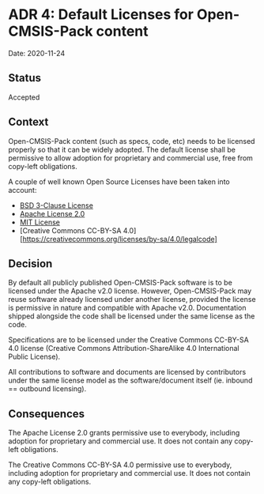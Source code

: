 # ADR 4: Default Licenses for Open-CMSIS-Pack content

Date: 2020-11-24

## Status

Accepted

## Context

Open-CMSIS-Pack content (such as specs, code, etc) needs to be licensed properly so
that it can be widely adopted. The default license shall be permissive to
allow adoption for proprietary and commercial use, free from copy-left
obligations.

A couple of well known Open Source Licenses have been taken into account:

- [BSD 3-Clause License](https://opensource.org/licenses/BSD-3-Clause)
- [Apache License 2.0](https://www.apache.org/licenses/LICENSE-2.0)
- [MIT License](https://opensource.org/licenses/MIT)
- [Creative Commons CC-BY-SA 4.0][https://creativecommons.org/licenses/by-sa/4.0/legalcode]

## Decision

By default all publicly published Open-CMSIS-Pack software is to be licensed under
the Apache v2.0 license. However, Open-CMSIS-Pack may reuse software already licensed
under another license, provided the license is permissive in nature and
compatible with Apache v2.0. Documentation shipped alongside the code shall be
licensed under the same license as the code.

Specifications are to be licensed under the Creative Commons CC-BY-SA 4.0
license (Creative Commons  Attribution-ShareAlike 4.0 International Public
License).

All contributions to software and documents are licensed by contributors under
the same license model as the software/document itself (ie. inbound == outbound
licensing).

## Consequences

The Apache License 2.0 grants permissive use to everybody, including
adoption for proprietary and commercial use. It does not contain any
copy-left obligations.

The Creative Commons CC-BY-SA 4.0 permissive use to everybody, including
adoption for proprietary and commercial use. It does not contain any
copy-left obligations.
